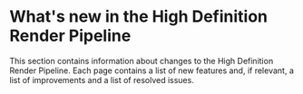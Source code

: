 # What's new in the High Definition Render Pipeline

This section contains information about changes to the High Definition Render Pipeline. Each page contains a list of new features and, if relevant, a list of improvements and a list of resolved issues.

